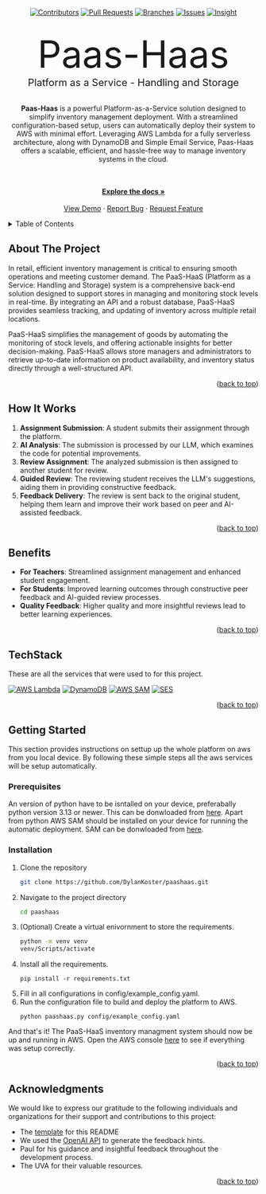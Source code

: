 <a name="readme-top"></a>

<div align="center">

[![Contributors](https://img.shields.io/badge/Contributors-4-green.svg?style=for-the-badge)](https://github.com/DylanKoster/paashaas/graphs/contributors)
[![Pull Requests](https://img.shields.io/badge/Pull%20Requests--green.svg?style=for-the-badge)](https://github.com/DylanKoster/paashaas/pulls)
[![Branches](https://img.shields.io/badge/Branches--green.svg?style=for-the-badge)](https://github.com/DylanKoster/paashaas/pulls)
[![Issues](https://img.shields.io/badge/Issues--green.svg?style=for-the-badge)](https://github.com/DylanKoster/paashaas/issues)
[![Insight](https://img.shields.io/badge/Insight--green.svg?style=for-the-badge)](https://github.com/DylanKoster/paashaas/pulse/monthly)

</div>
<br />
<div align="center">
    <div style="font-size: 75px; line-height: 1.2;">Paas-Haas</div>
    <div style="font-size: 20px;">Platform as a Service - Handling and Storage</div>
    <br/>
    <p align="center">
    <strong>Paas-Haas</strong> is a powerful Platform-as-a-Service solution designed to simplify inventory management deployment. With a streamlined configuration-based setup, users can automatically deploy their system to AWS with minimal effort. Leveraging AWS Lambda for a fully serverless architecture, along with DynamoDB and Simple Email Service, Paas-Haas offers a scalable, efficient, and hassle-free way to manage inventory systems in the cloud.
    </p>
    <br />
    <br />
    <a href="https://github.com/DylanKoster/paashaas"><strong>Explore the docs »</strong></a>
    <br />
    <br />
    <a href="https://github.com/DylanKoster/paashaas/">View Demo</a>
    ·
    <a href="https://github.com/DylanKoster/paashaas/issues/new?labels=bug&template=bug-report---.md">Report Bug</a>
    ·
    <a href="https://github.com/DylanKoster/paashaas/issues/new?labels=enhancement&template=feature-request---.md">Request Feature</a>
  </p>
</div>

<details>
  <summary>Table of Contents</summary>
  <ol>
    <li>
      <a href="#about-the-project">About The Project</a>
      <ul>
        <li><a href="#techstack">TechStack</a></li>
      </ul>
    </li>
    <li>
      <a href="#getting-started">Getting Started</a>
      <ul>
        <li><a href="#prerequisites">Prerequisites</a></li>
        <li><a href="#installation">Installation</a></li>
      </ul>
    </li>
    <li><a href="#usage">Usage</a></li>
    <li><a href="#roadmap">Roadmap</a></li>
    <li><a href="#contributing">Contributing</a></li>
    <li><a href="#acknowledgments">Acknowledgments</a></li>
  </ol>
</details>

## About The Project

In retail, efficient inventory management is critical to ensuring smooth operations and meeting customer demand. The PaaS-HaaS (Platform as a Service: Handling and Storage) system is a comprehensive back-end solution designed to support stores in managing and monitoring stock levels in real-time. By integrating an API and a robust database, PaaS-HaaS provides seamless tracking, and updating of inventory across multiple retail locations.

PaaS-HaaS simplifies the management of goods by automating the monitoring of stock levels, and offering actionable insights for better decision-making. PaaS-HaaS allows store managers and administrators to retrieve up-to-date information on product availability, and inventory status directly through a well-structured API.

<p align="right">(<a href="#readme-top">back to top</a>)</p>

## How It Works

1. **Assignment Submission**: A student submits their assignment through the platform.
2. **AI Analysis**: The submission is processed by our LLM, which examines the code for potential improvements.
3. **Review Assignment**: The analyzed submission is then assigned to another student for review.
4. **Guided Review**: The reviewing student receives the LLM's suggestions, aiding them in providing constructive feedback.
5. **Feedback Delivery**: The review is sent back to the original student, helping them learn and improve their work based on peer and AI-assisted feedback.

<p align="right">(<a href="#readme-top">back to top</a>)</p>

## Benefits

- **For Teachers**: Streamlined assignment management and enhanced student engagement.
- **For Students**: Improved learning outcomes through constructive peer feedback and AI-guided review processes.
- **Quality Feedback**: Higher quality and more insightful reviews lead to better learning experiences.

<p align="right">(<a href="#readme-top">back to top</a>)</p>

## TechStack

These are all the services that were used to for this project.

<div align="left">

[![AWS Lambda][Lambda]][Lambda-url]
[![DynamoDB][DynamoDB]][DynamoDB-url]
[![AWS SAM][SAM]][SAM-url]
[![SES][SES]][SES-url]


</div>

<p align="right">(<a href="#readme-top">back to top</a>)</p>

## Getting Started

This section provides instructions on settup up the whole platform on aws from you local device. By following these simple steps all the aws services will be setup automatically.

### Prerequisites

An version of python have to be isntalled on your device, preferabally python version 3.13 or newer. This can be donwloaded from [here](https://www.python.org/downloads/).
Apart from python AWS SAM should be installed on your device for running the automatic deployment. SAM can be donwloaded from [here](https://docs.aws.amazon.com/serverless-application-model/latest/developerguide/install-sam-cli.html).

### Installation

1. Clone the repository
   ```sh
   git clone https://github.com/DylanKoster/paashaas.git
   ```
2. Navigate to the project directory
   ```sh
   cd paashaas
   ```
3. (Optional) Create a virtual enivornment to store the requirements. 
   ```sh
   python -m venv venv
   venv/Scripts/activate
   ```
4. Install all the requirements.
    ```
    pip install -r requirements.txt
    ```
5. Fill in all configurations in config/example_config.yaml.
6. Run the configuration file to build and deploy the platform to AWS.
    ```
    python paashaas.py config/example_config.yaml
    ```

And that's it! The PaaS-HaaS inventory managment system should now be up and running in AWS. Open the AWS console [here](https://aws.amazon.com/console/) to see if everything was setup correctly.

<p align="right">(<a href="#readme-top">back to top</a>)</p>

## Acknowledgments

We would like to express our gratitude to the following individuals and organizations for their support and contributions to this project:

- The [template](https://github.com/othneildrew/Best-README-Template) for this README
- We used the [OpenAI API](https://openai.com/index/openai-api/) to generate the feedback hints.
- Paul for his guidance and insightful feedback throughout the development process.
- The UVA for their valuable resources.

<p align="right">(<a href="#readme-top">back to top</a>)</p>

[Lambda]: https://img.shields.io/badge/AWS%20Lambda-FF9900?style=for-the-badge&logo=awslambda&logoColor=white
[Lambda-url]: https://aws.amazon.com/lambda/

[DynamoDB]: https://img.shields.io/badge/DynamoDB-4053D6?style=for-the-badge&logo=amazon-dynamodb&logoColor=white
[DynamoDB-url]: https://aws.amazon.com/dynamodb/

[SAM]: https://img.shields.io/badge/AWS%20SAM-1D72B8?style=for-the-badge&logo=amazonaws&logoColor=white
[SAM-url]: https://aws.amazon.com/serverless/sam/

[SES]: https://img.shields.io/badge/AWS%20SES-232F3E?style=for-the-badge&logo=amazonses&logoColor=white
[SES-url]: https://aws.amazon.com/ses/

